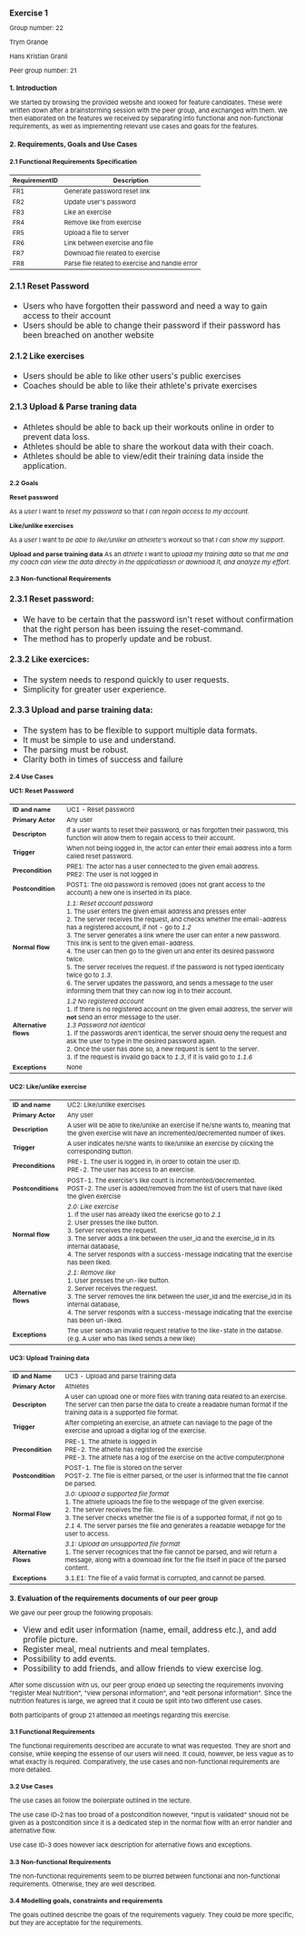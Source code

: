 <style>
p{
    font-size: 11px;
}
h1{
    font-size: 14px;
}
h2{
    font-size: 12px;
}
h3{
    font-size: 11px;
}
td,th{
    font-size: 11px;
}
</style>

# Exercise 1

Group number: 22

Trym Grande

Hans Kristian Granli

Peer group number: 21

## 1. Introduction
We started by browsing the provided website and looked for feature candidates. These were written down after a brainstorming session with the peer group, and exchanged with them. We then elaborated on the features we received by separating into functional and non-functional requirements, as well as implementing relevant use cases and goals for the features. 

## 2. Requirements, Goals and Use Cases

### 2.1 Functional Requirements Specification

| RequirementID | Description                                     |
|---------------|-------------------------------------------------|
| FR1           | Generate password reset link                    |
| FR2           | Update user's password                          |
| FR3           | Like an exercise                                |
| FR4           | Remove like from exercise                       |
| FR5           | Upload a file to server                         |
| FR6           | Link between exercise and file                  |
| FR7           | Download file related to exercise               |
| FR8           | Parse file related to exercise and handle error |

#### 2.1.1 Reset Password

- Users who have forgotten their password and need a way to gain access to their account
- Users should be able to change their password if their password has been breached on another website

#### 2.1.2 Like exercises

- Users should be able to like other users's public exercises
- Coaches should be able to like their athlete's private exercises

#### 2.1.3 Upload & Parse traning data

- Athletes should be able to back up their workouts online in order to prevent data loss.
- Athletes should be able to share the workout data with their coach.
- Athletes should be able to view/edit their training data inside the application.

### 2.2 Goals 

**Reset password**

As a *user* I want to *reset my password* so that *I can regain access to my account.*

**Like/unlike exercises**

As a *user* I want to *be able to like/unlike an athelete's workout* so that *I can show my support*.

**Upload and parse training data**
As an *athlete* I want to *upload my training data* so that *me and my coach can view the data directly in the applicatiassn or download it, and analyze my effort*.

### 2.3 Non-functional Requirements 


#### 2.3.1 Reset password:

- We have to be certain that the password isn't reset without confirmation that the right person has been issuing the reset-command.
- The method has to properly update and be robust.

#### 2.3.2 Like exercices:

- The system needs to respond quickly to user requests. 
- Simplicity for greater user experience.

#### 2.3.3 Upload and parse training data:

- The system has to be flexible to support multiple data formats.
- It must be simple to use and understand.
- The parsing must be robust.
- Clarity both in times of success and failure


### 2.4 Use Cases

**UC1: Reset Password**

|||
 --- | -- |
 | **ID and name**       | UC1 - Reset password |
 | **Primary Actor**       | Any user |
| **Descripton**    | If a user wants to reset their password, or has forgotten their password, this function will allow them to regain access to their account. |
| **Trigger**           | When not being logged in, the actor can enter their email address into a form called reset password. |
| **Precondition**  | PRE1: The actor has a user connected to the given email address.<br>PRE2: The user is not logged in |
| **Postcondition** | POST1: The old password is removed (does not grant access to the account) a new one is inserted in its place. |
| **Normal flow**       | *1.1: Reset account password*<br> 1. The user enters the given email address and presses enter <br>2. The server receives the request, and checks whether the email-address has a registered account, if not - go to *1.2*<br>3. The server generates a link where the user can enter a new password. This link is sent to the given email-address.<br>4. The user can then go to the given url and enter its desired password twice.<br>5. The server receives the request. If the password is not typed identically twice go to *1.3*. <br>6. The server updates the password, and sends a message to the user informing them that they can now log in to their account. |
| **Alternative flows** | *1.2 No registered account*<br>1. If there is no registered account on the given email address, the server will **not** send an error message to the user.<br>*1.3 Password not identical*<br>1. If the passwords aren't identical, the server should deny the request and ask the user to type in the desired password again.<br>2. Once the user has done so, a new request is sent to the server.<br>3. If the request is invalid go back to *1.3*, if it is valid go to *1.1.6* |
| **Exceptions**        | None |

**UC2: Like/unlike exercise**

|                       |  |
|-----------------------|--|
| **ID and name**       | UC2: Like/unlike exercises |
| **Primary Actor**       | Any user |
| **Description**       | A user will be able to like/unlike an exercise if he/she wants to, meaning that the given exercise will have an incremented/decremented number of likes. |
| **Trigger**           | A user indicates he/she wants to like/unlike an exercise by clicking the corresponding button. |
| **Preconditions**     | PRE-1. The user is logged in, in order to obtain the user ID.<br>PRE-2. The user has access to an exercise. |
| **Postconditions**    | POST-1. The exercise's like count is incremented/decremented.<br>POST-2. The user is added/removed from the list of users that have liked the given exercise |
| **Normal flow**       | *2.0: Like exercise*<br>1. If the user has already liked the exericse go to *2.1* <br> 2. User presses the like button.<br> 3. Server receives the request.<br> 3. The server adds a link between the user_id and the exercise_id in its internal database,<br>4. The server responds with a success-message indicating that the exercise has been liked. |
| **Alternative flows** | *2.1: Remove like*<br> 1. User presses the un-like button.<br> 2. Server receives the request.<br> 3. The server removes the link between the user_id and the exercise_id in its internal database,<br>4. The server responds with a success-message indicating that the exercise has been un-liked. |
| **Exceptions**        | The user sends an invalid request relative to the like-state in the databse. (e.g. A user who has liked sends a new like) |


**UC3: Upload Training data**

|                   ||
|-------------------|------------------------------------------------------------------------|
| **ID and Name**      | UC3 - Upload and parse training data |
| **Primary Actor**      | Athletes |
| **Descripton**    | A user can upload one or more files with traning data related to an exercise. The server can then parse the data to create a readable human format if the training data is a supported file format. |
| **Trigger**      | After completing an exercise, an athlete can naviage to the page of the exercise and upload a digital log of the exercise. |
| **Precondition**  | PRE-1. The athlete is logged in <br>PRE-2. The athelte has registered the exercise<br>PRE-3. The athlete has a log of the exercise on the active computer/phone|
| **Postcondition** | POST-1. The file is stored on the server<br>POST-2. The file is either parsed, or the user is informed that the file cannot be parsed.|
| **Normal Flow**      | *3.0: Upload a supported file format*<br> 1. The athlete uploads the file to the webpage of the given exercise.<br> 2. The server receives the file. <br> 3. The server checks whether the file is of a supported format, if not go to *2.1* 4. The server parses the file and generates a readable webapge for the user to access. |
| **Alternative Flows**      | *3.1: Upload an unsupported file format*<br> 1. The server recognices that the file cannot be parsed, and will return a message, along with a download link for the file itself in place of the parsed content. |
| **Exceptions**  | 3.1.E1: The file of a valid format is corrupted, and cannot be parsed.|


## 3. Evaluation of the requirements documents of our peer group

We gave our peer group the following proposals:

- View and edit user information (name, email, address etc.), and add profile picture.
- Register meal, meal nutrients and meal templates.
- Possibility to add events.
- Possibility to add friends, and allow friends to view exercise log.

After some discussion with us, our peer group ended up selecting the requirements involving "register Meal Nutrition", "view personal information", and "edit personal information". Since the nutrition features is large, we agreed that it could be split into two different use cases.

Both participants of group 21 attended all meetings regarding this exercise. 

### 3.1 Functional Requirements
The functional requirements described are accurate to what was requested. They are short and consise, while keeping the essense of our users will need. It could, however, be less vague as to what exactly is required. Comparatively, the use cases and non-functional requirements are more detailed.

### 3.2 Use Cases

The use cases all follow the boilerplate outlined in the lecture.

The use case ID-2 has too broad of a postcondition however, "Input is validated" should not be given as a postcondition since it is a dedicated step in the normal flow with an error handler and alternative flow.

Use case ID-3 does however lack description for alternative flows and exceptions. 

### 3.3 Non-functional Requirements

The non-functional requirements seem to be blurred between functional and non-functional requirements. Otherwise, they are well described.

### 3.4 Modelling goals, constraints and requirements

The goals outlined describe the goals of the requirements vaguely. They could be more specific, but they are acceptable for the requirements.